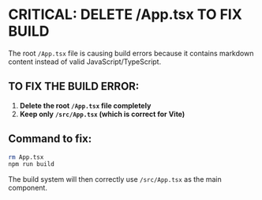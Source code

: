 # CRITICAL: DELETE /App.tsx TO FIX BUILD

The root `/App.tsx` file is causing build errors because it contains markdown content instead of valid JavaScript/TypeScript.

## TO FIX THE BUILD ERROR:

1. **Delete the root `/App.tsx` file completely**
2. **Keep only `/src/App.tsx` (which is correct for Vite)**

## Command to fix:
```bash
rm App.tsx
npm run build
```

The build system will then correctly use `/src/App.tsx` as the main component.